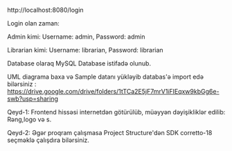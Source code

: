 http://localhost:8080/login

Login olan zaman:

Admin kimi:
Username: admin,
Password: admin

Librarian kimi:
Username: librarian,
Password: librarian

Database olaraq MySQL Database istifadə olunub.

UML diagrama baxa və Sample datanı yükləyib databas'ə import edə bilərsiniz : https://drive.google.com/drive/folders/1tTCa2E5jF7mrV1iFIEqxw9kbGg6e-swb?usp=sharing

Qeyd-1: Frontend hissəsi internetdən götürülüb, müəyyən dəyişikliklər edilib: Rəng,logo və s.

Qeyd-2: Əgər proqram çalışmasa Project Structure'dən SDK corretto-18 seçməklə çalışdıra bilərsiniz.
